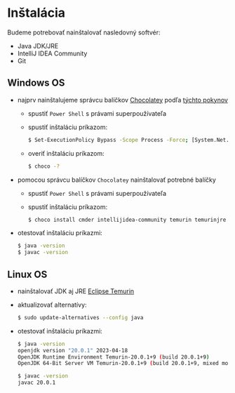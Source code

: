 # Inštalácia

Budeme potrebovať nainštalovať nasledovný softvér:

* Java JDK/JRE
* IntelliJ IDEA Community
* Git


## Windows OS

* najprv nainštalujeme správcu balíčkov [Chocolatey](https://chocolatey.org) podľa [týchto pokynov](https://chocolatey.org/install)

    * spustiť `Power Shell` s právami superpoužívateľa
    * spustiť inštaláciu príkazom:

        ```bash
        $ Set-ExecutionPolicy Bypass -Scope Process -Force; [System.Net.ServicePointManager]::SecurityProtocol = [System.Net.ServicePointManager]::SecurityProtocol -bor 3072; iex ((New-Object System.Net.WebClient).DownloadString('https://community.chocolatey.org/install.ps1'))
        ```

    * overiť inštaláciu príkazom:

        ```bash
        $ choco -?
        ```

* pomocou správcu balíčkov `Chocolatey` nainštalovať potrebné balíčky

    * spustiť `Power Shell` s právami superpoužívateľa
    * spustiť inštaláciu príkazom:

        ```bash
        $ choco install cmder intellijidea-community temurin temurinjre gradle
        ```

* otestovať inštaláciu príkazmi:

    ```bash
    $ java -version
    $ javac -version
    ```

## Linux OS

* nainštalovať JDK aj JRE [Eclipse Temurin](https://adoptium.net/installation/#linux-pkg)

* aktualizovať alternatívy:

    ```bash
    $ sudo update-alternatives --config java
    ```

* otestovať inštaláciu príkazmi:

    ```bash
    $ java -version
    openjdk version "20.0.1" 2023-04-18
    OpenJDK Runtime Environment Temurin-20.0.1+9 (build 20.0.1+9)
    OpenJDK 64-Bit Server VM Temurin-20.0.1+9 (build 20.0.1+9, mixed mode, sharing)
    ```

    ```bash
    $ javac -version
    javac 20.0.1
    ```


